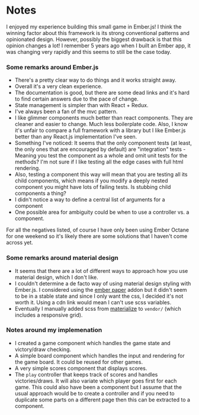 # Notes

I enjoyed my experience building this small game in Ember.js! I think the winning factor about this framework is its strong conventional patterns and opinionated design. However, possibly the biggest drawback is that this opinion changes a lot! I remember 5 years ago when I built an Ember app, it was changing very rapidly and this seems to still be the case today.

### Some remarks around Ember.js

* There's a pretty clear way to do things and it works straight away.
* Overall it's a very clean experience.
* The documentation is good, but there are some dead links and it's hard to find certain answers due to the pace of change.
* State management is simpler than with React + Redux.
* I've always been a fan of the mvc pattern.
* I like glimmer components much better than react components. They are cleaner and easier to change. Much less boilerplate code. Also, I know it's unfair to compare a full framework with a library but I like Ember.js better than any React.js implementation I've seen.
* Something I've noticed: It seems that the only component tests (at least, the only ones that are encouraged by default) are "integration" tests - Meaning you test the component as a whole and omit unit tests for the methods? I'm not sure if I like testing all the edge cases with full html rendering.
* Also, testing a component this way will mean that you are testing all its child components, which means if you modify a deeply nested component you might have lots of failing tests. Is stubbing child components a thing?
* I didn't notice a way to define a central list of arguments for a component
* One possible area for ambiguity could be when to use a controller vs. a component.

For all the negatives listed, of course I have only been using Ember Octane for one weekend so it's likely there are some solutions that I haven't come across yet.

### Some remarks around material design
* It seems that there are a lot of different ways to approach how you use material design, which I don't like.
* I couldn't determine a de facto way of using material design styling with Ember.js. I considered using the [ember paper](https://github.com/miguelcobain/ember-paper) addon but it didn't seem to be in a stable state and since I only want the css, I decided it's not worth it. Using a cdn link would mean I can't use scss variables.
* Eventually I manually added scss from [materialize](https://materializecss.com/) to `vendor/` (which includes a responsive grid).

### Notes around my implemenation

* I created a game component which handles the game state and victory/draw checking.
* A simple board component which handles the input and rendering for the game board. It could be reused for other games.
* A very simple scores component that displays scores.
* The `play` controller that keeps track of scores and handles victories/draws. It will also variate which player goes first for each game. This could also have been a component but I assume that the usual approach would be to create a controller and if you need to duplicate some parts on a different page then this can be extracted to a component.
